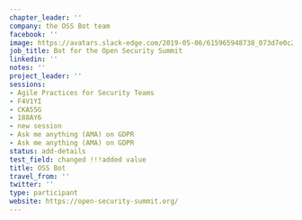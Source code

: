 ```yaml
---
chapter_leader: ''
company: the OSS Bot team
facebook: ''
image: https://avatars.slack-edge.com/2019-05-06/615965948738_073d7e0c2d0c37a39bd0_192.jpg
job_title: Bot for the Open Security Summit
linkedin: ''
notes: ''
project_leader: ''
sessions:
- Agile Practices for Security Teams
- F4V1YI
- CKA55G
- 188AY6
- new session
- Ask me anything (AMA) on GDPR
- Ask me anything (AMA) on GDPR
status: add-details
test_field: changed !!!added value
title: OSS Bot
travel_from: ''
twitter: ''
type: participant
website: https://open-security-summit.org/
---
```


<!-- put more details about participant here -->